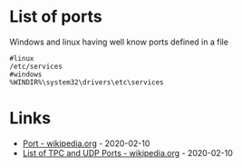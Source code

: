 # List of ports

Windows and linux having well know ports defined in a file

```
#linux
/etc/services
#windows
%WINDIR%\system32\drivers\etc\services
```

# Links

* [Port - wikipedia.org](https://en.wikipedia.org/wiki/Port_(computer_networking)) - 2020-02-10
* [List of TPC and UDP Ports - wikipedia.org](https://en.wikipedia.org/wiki/List_of_TCP_and_UDP_port_numbers) - 2020-02-10
